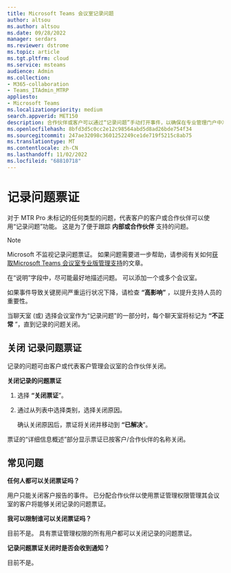 ```yaml
---
title: Microsoft Teams 会议室记录问题
author: altsou
ms.author: altsou
ms.date: 09/28/2022
manager: serdars
ms.reviewer: dstrome
ms.topic: article
ms.tgt.pltfrm: cloud
ms.service: msteams
audience: Admin
ms.collection:
- M365-collaboration
- Teams_ITAdmin_MTRP
appliesto:
- Microsoft Teams
ms.localizationpriority: medium
search.appverid: MET150
description: 合作伙伴或客户可以通过“记录问题”手动打开事件，以确保在专业管理门户中准确报告会议室运行状况。
ms.openlocfilehash: 8bfd3d5c0cc2e12c98564abd5d8ad26bde754f34
ms.sourcegitcommit: 247ae32098c3601252249ce1de719f5215c8ab75
ms.translationtype: MT
ms.contentlocale: zh-CN
ms.lasthandoff: 11/02/2022
ms.locfileid: "68810718"
---
```

# <a name="record-an-issue-ticket"></a>记录问题票证

对于 MTR Pro 未标记的任何类型的问题，代表客户的客户或合作伙伴可以使用“记录问题”功能。 这是为了便于跟踪 **内部或合作伙伴** 支持的问题。 

> [!NOTE]
> Microsoft 不监视记录问题票证。 如果问题需要进一步帮助，请参阅有关如何[获取Microsoft Teams 会议室专业版管理支持](https://aka.ms/mtrp/openingTickets)的文章。

在“说明”字段中，尽可能最好地描述问题。 可以添加一个或多个会议室。

如果事件导致关键房间严重运行状况下降，请检查 **“高影响”** ，以提升支持人员的重要性。

当聊天室 (或) 选择会议室作为“记录问题”的一部分时，每个聊天室将标记为 **“不正常** ”，直到记录的问题关闭。

## <a name="closing-record-an-issue-tickets"></a>关闭 记录问题票证

记录的问题可由客户或代表客户管理会议室的合作伙伴关闭。

**关闭记录的问题票证**

1. 选择 **“关闭票证**”。

2. 通过从列表中选择类别，选择关闭原因。

   确认关闭原因后，票证将关闭并移动到 **“已解决**”。

票证的“详细信息概述”部分显示票证已按客户/合作伙伴的名称关闭。  

## <a name="faq"></a>常见问题

**任何人都可以关闭票证吗？**

用户只能关闭客户报告的事件。 已分配合作伙伴以使用票证管理权限管理其会议室的客户将能够关闭记录的问题票证。

**我可以限制谁可以关闭票证吗？**

目前不是。 具有票证管理权限的所有用户都可以关闭记录的问题票证。

**记录问题票证关闭时是否会收到通知？**

目前不是。
